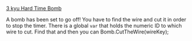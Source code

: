 [3 kyu Hard Time Bomb](https://www.codewars.com/kata/52532cc8e9ea83b89b000008)

A bomb has been set to go off! You have to find the wire and cut it in order to stop the timer.  There is a global `var` that holds the numeric ID to which wire to cut. Find that and then you can Bomb.CutTheWire(wireKey);

